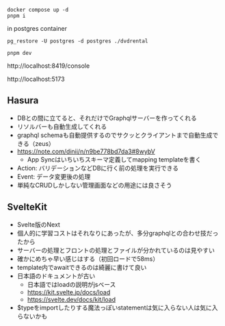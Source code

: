```
docker compose up -d
pnpm i
```

in postgres container
```
pg_restore -U postgres -d postgres ./dvdrental
```

```
pnpm dev
```

http://localhost:8419/console

http://localhost:5173

## Hasura

- DBとの間に立てると、それだけでGraphqlサーバーを作ってくれる
- リソルバーも自動生成してくれる
- graphql schemaも自動提供するのでサクッとクライアントまで自動生成できる（zeus）
- https://note.com/dinii/n/n9be778bd7da3#8wybV
  - App Syncはいちいちスキーマ定義してmapping templateを書く
- Action: バリデーションなどDBに行く前の処理を実行できる
- Event: データ変更後の処理
- 単純なCRUDしかしない管理画面などの用途には良さそう

## SvelteKit

- Svelte版のNext
- 個人的に学習コストはそれなりにあったが、多分graphqlとの合わせ技だったから
- サーバーの処理とフロントの処理とファイルが分かれているのは見やすい
- 確かにめちゃ早い感じはする（初回ロードで58ms）
- template内でawaitできるのは綺麗に書けて良い
- 日本語のドキュメントが古い
    - 日本語ではloadの説明がjsベース
    - https://kit.svelte.jp/docs/load
    - https://svelte.dev/docs/kit/load
- $typeをimportしたりする魔法っぽいstatementは気に入らない人は気に入らないかも

